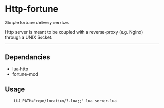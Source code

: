 # Http-fortune

Simple fortune delivery service.

Http server is meant to be coupled with a reverse-proxy (e.g. Nginx) through a UNIX Socket.

---

## Dependancies

 * lua-http
 * fortune-mod

## Usage

        LUA_PATH="repo/location/?.lua;;" lua server.lua
